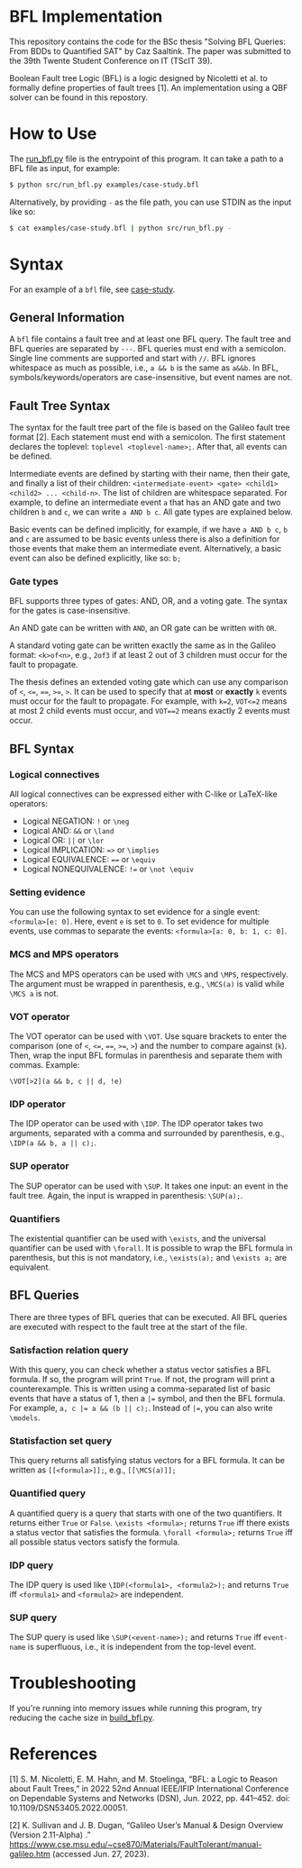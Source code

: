 BFL Implementation
==================

This repository contains the code for the BSc thesis "Solving BFL Queries: From
BDDs to Quantified SAT" by Caz Saaltink.
The paper was submitted to the 39th Twente Student Conference on IT (TScIT 39).

Boolean Fault tree Logic (BFL) is a logic designed by Nicoletti et al. to
formally define properties of fault trees [1].
An implementation using a QBF solver can be found in this repostory.

# How to Use

The [run_bfl.py](src/run_bfl.py) file is the entrypoint of this program.
It can take a path to a BFL file as input, for example:

```bash
$ python src/run_bfl.py examples/case-study.bfl
```

Alternatively, by providing `-` as the file path, you can use STDIN as the input
like so:

```bash
$ cat examples/case-study.bfl | python src/run_bfl.py -
```

# Syntax

For an example of a `bfl` file, see [case-study](examples/case-study.bfl).

## General Information

A `bfl` file contains a fault tree and at least one BFL query.
The fault tree and BFL queries are separated by `---`.
BFL queries must end with a semicolon.
Single line comments are supported and start with `//`.
BFL ignores whitespace as much as possible, i.e., `a && b` is the same as
`a&&b`.
In BFL, symbols/keywords/operators are case-insensitive, but event names are
not.

## Fault Tree Syntax

The syntax for the fault tree part of the file is based on the Galileo fault
tree format [2].
Each statement must end with a semicolon.
The first statement declares the toplevel: `toplevel <toplevel-name>;`.
After that, all events can be defined.

Intermediate events are defined by starting with their name, then their gate,
and finally a list of their children: `<intermediate-event> <gate> <child1>
<child2> ... <child-n>`.
The list of children are whitespace separated.
For example, to define an intermediate event `a` that has an AND gate and
two children `b` and `c`, we can write `a AND b c`.
All gate types are explained below.

Basic events can be defined implicitly, for example, if we have `a AND b c`,
`b` and `c` are assumed to be basic events unless there is also a definition
for those events that make them an intermediate event.
Alternatively, a basic event can also be defined explicitly, like so: `b;`

### Gate types

BFL supports three types of gates: AND, OR, and a voting gate.
The syntax for the gates is case-insensitive.

An AND gate can be written with `AND`, an OR gate can be written with `OR`.

A standard voting gate can be written exactly the same as in the Galileo
format: `<k>of<n>`, e.g., `2of3` if at least 2 out of 3 children must occur
for the fault to propagate.

The thesis defines an extended voting gate which can use any comparison of
`<`, `<=`, `==`, `>=`, `>`. It can be used to specify that at **most** or
**exactly** `k` events must occur for the fault to propagate.
For example, with `k=2`, `VOT<=2` means at most 2 child events must occur, and
`VOT==2` means exactly 2 events must occur.

## BFL Syntax

### Logical connectives

All logical connectives can be expressed either with C-like or LaTeX-like
operators:

- Logical NEGATION: `!` or `\neg`
- Logical AND: `&&` or `\land`
- Logical OR: `||` or `\lor`
- Logical IMPLICATION: `=>` or `\implies`
- Logical EQUIVALENCE: `==` or `\equiv`
- Logical NONEQUIVALENCE: `!=` or `\not \equiv`

### Setting evidence

You can use the following syntax to set evidence for a single
event: `<formula>[e: 0]`.
Here, event `e` is set to `0`.
To set evidence for multiple events, use commas to separate the
events: `<formula>[a: 0, b: 1, c: 0]`.

### MCS and MPS operators

The MCS and MPS operators can be used with `\MCS` and `\MPS`, respectively.
The argument must be wrapped in parenthesis, e.g., `\MCS(a)` is valid
while `\MCS a` is not.

### VOT operator

The VOT operator can be used with `\VOT`.
Use square brackets to enter the comparison (one of `<`, `<=`, `==`, `>=`, `>`)
and the number to compare against (`k`).
Then, wrap the input BFL formulas in parenthesis and separate them with commas.
Example:

```
\VOT[>2](a && b, c || d, !e)
```

### IDP operator

The IDP operator can be used with `\IDP`.
The IDP operator takes two arguments, separated with a comma and surrounded by
parenthesis, e.g., `\IDP(a && b, a || c);`.

### SUP operator

The SUP operator can be used with `\SUP`.
It takes one input: an event in the fault tree.
Again, the input is wrapped in parenthesis: `\SUP(a);`.

### Quantifiers

The existential quantifier can be used with `\exists`, and the universal
quantifier can be used with `\forall`.
It is possible to wrap the BFL formula in parenthesis, but this is not
mandatory, i.e., `\exists(a);` and `\exists a;` are equivalent.

## BFL Queries

There are three types of BFL queries that can be executed.
All BFL queries are executed with respect to the fault tree at the start of
the file.

### Satisfaction relation query

With this query, you can check whether a status vector satisfies a BFL formula.
If so, the program will print `True`.
If not, the program will print a counterexample.
This is written using a comma-separated list of basic events that have a
status of 1, then a `|=` symbol, and then the BFL formula.
For example, `a, c |= a && (b || c);`.
Instead of `|=`, you can also write `\models`.

### Statisfaction set query

This query returns all satisfying status vectors for a BFL formula.
It can be written as `[[<formula>]];`, e.g., `[[\MCS(a)]];`

### Quantified query

A quantified query is a query that starts with one of the two quantifiers.
It returns either `True` or `False`.
`\exists <formula>;` returns `True` iff there exists a status vector that 
satisfies the formula.
`\forall <formula>;` returns `True` iff all possible status vectors satisfy 
the formula.

### IDP query

The IDP query is used like `\IDP(<formula1>, <formula2>);` and returns `True` 
iff `<formula1>` and `<formula2>` are independent.

### SUP query

The SUP query is used like `\SUP(<event-name>);` and returns `True` iff 
`event-name` is superfluous, i.e., it is independent from the top-level event.

# Troubleshooting

If you're running into memory issues while running this program, try 
reducing the cache size in [build_bfl.py](src/bfl/build_bfl.py).

# References

[1] S. M. Nicoletti, E. M. Hahn, and M. Stoelinga, “BFL: a Logic to Reason about
Fault Trees,” in 2022 52nd Annual IEEE/IFIP International Conference on
Dependable Systems and Networks (DSN), Jun. 2022, pp. 441–452. doi:
10.1109/DSN53405.2022.00051.

[2] K. Sullivan and J. B. Dugan, “Galileo User’s
Manual & Design Overview (Version 2.11-Alpha)
.” https://www.cse.msu.edu/~cse870/Materials/FaultTolerant/manual-galileo.htm
(accessed Jun. 27, 2023).
